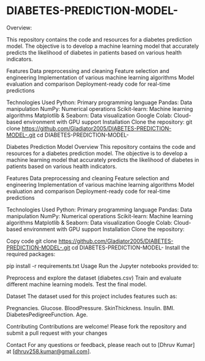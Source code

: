 # DIABETES-PREDICTION-MODEL-
Overview: 

This repository contains the code and resources for a diabetes prediction model. The objective is to develop a machine learning model that accurately predicts the likelihood of diabetes in patients based on various health indicators.



Features
Data preprocessing and cleaning
Feature selection and engineering
Implementation of various machine learning algorithms
Model evaluation and comparison
Deployment-ready code for real-time predictions




Technologies Used
Python: Primary programming language
Pandas: Data manipulation
NumPy: Numerical operations
Scikit-learn: Machine learning algorithms
Matplotlib & Seaborn: Data visualization
Google Colab: Cloud-based environment with GPU support
Installation
Clone the repository:      git clone https://github.com/Gladiator2005/DIABETES-PREDICTION-MODEL-.git
cd DIABETES-PREDICTION-MODEL-
 




Diabetes Prediction Model
Overview
This repository contains the code and resources for a diabetes prediction model. The objective is to develop a machine learning model that accurately predicts the likelihood of diabetes in patients based on various health indicators.



Features
Data preprocessing and cleaning
Feature selection and engineering
Implementation of various machine learning algorithms
Model evaluation and comparison
Deployment-ready code for real-time predictions




Technologies Used
Python: Primary programming language
Pandas: Data manipulation
NumPy: Numerical operations
Scikit-learn: Machine learning algorithms
Matplotlib & Seaborn: Data visualization
Google Colab: Cloud-based environment with GPU support
Installation
Clone the repository:




Copy code
git clone https://github.com/Gladiator2005/DIABETES-PREDICTION-MODEL-.git
cd DIABETES-PREDICTION-MODEL-
Install the required packages:


pip install -r requirements.txt
Usage
Run the Jupyter notebooks provided to:

Preprocess and explore the dataset (diabetes.csv)
Train and evaluate different machine learning models.
Test the final model.


Dataset
The dataset used for this project includes features such as:

Pregnancies.
Glucose.
BloodPressure.
SkinThickness.
Insulin.
BMI.
DiabetesPedigreeFunction.
Age.


Contributing
Contributions are welcome! Please fork the repository and submit a pull request with your changes


Contact
For any questions or feedback, please reach out to [Dhruv Kumar] at [dhruv258.kumar@gmail.com].
